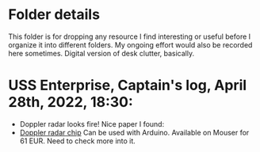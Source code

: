 # Folder details

This folder is for dropping any resource I find interesting or useful before I organize it into different folders. My ongoing effort would also be recorded here sometimes. Digital version of desk clutter, basically.

# USS Enterprise, Captain's log, April 28th, 2022, 18:30: 
- Doppler radar looks fire! Nice paper I found: 
- [Doppler radar chip](https://www.seeedstudio.com/Grove-Doppler-Radar-BGT24LTR11-p-4572.html) Can be used with Arduino. Available on Mouser for 61 EUR. Need to check more into it. 
